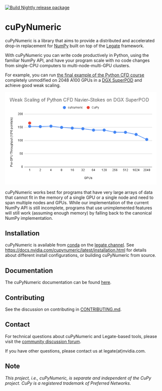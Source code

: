 <!--
Copyright 2024 NVIDIA Corporation

Licensed under the Apache License, Version 2.0 (the "License");
you may not use this file except in compliance with the License.
You may obtain a copy of the License at

    http://www.apache.org/licenses/LICENSE-2.0

Unless required by applicable law or agreed to in writing, software
distributed under the License is distributed on an "AS IS" BASIS,
WITHOUT WARRANTIES OR CONDITIONS OF ANY KIND, either express or implied.
See the License for the specific language governing permissions and
limitations under the License.

-->

[![Build Nightly release package](https://github.com/nv-legate/cupynumeric.internal/actions/workflows/ci-gh-nightly-release.yml/badge.svg)](https://github.com/nv-legate/cupynumeric.internal/actions/workflows/ci-gh-nightly-release.yml)

# cuPyNumeric

cuPyNumeric is a library that aims to provide a distributed and accelerated
drop-in replacement for [NumPy](https://numpy.org/) built on top of the
[Legate](https://github.com/nv-legate/legate) framework.

With cuPyNumeric you can write code productively in Python, using the familiar
NumPy API, and have your program scale with no code changes from single-CPU
computers to multi-node-multi-GPU clusters.

For example, you can run
[the final example of the Python CFD course](https://github.com/barbagroup/CFDPython/blob/master/lessons/15_Step_12.ipynb)
completely unmodified on 2048 A100 GPUs in a
[DGX SuperPOD](https://www.nvidia.com/en-us/data-center/dgx-superpod/)
and achieve good weak scaling.

<img src="docs/figures/cfd-demo.png" alt="drawing" width="500"/>

cuPyNumeric works best for programs that have very large arrays of data
that cannot fit in the memory of a single GPU or a single node and need
to span multiple nodes and GPUs. While our implementation of the current
NumPy API is still incomplete, programs that use unimplemented features
will still work (assuming enough memory) by falling back to the
canonical NumPy implementation.

## Installation

cuPyNumeric is available from [conda](https://docs.conda.io/projects/conda/en/latest/index.html)
on the [legate channel](https://anaconda.org/legate/cupynumeric).
See https://docs.nvidia.com/cupynumeric/latest/installation.html for
details about different install configurations, or building
cuPyNumeric from source.

## Documentation

The cuPyNumeric documentation can be found
[here](https://docs.nvidia.com/cupynumeric).

## Contributing

See the discussion on contributing in [CONTRIBUTING.md](CONTRIBUTING.md).

## Contact

For technical questions about cuPyNumeric and Legate-based tools, please visit
the [community discussion forum](https://github.com/nv-legate/discussion).

If you have other questions, please contact us at legate(at)nvidia.com.

## Note
*This project, i.e., cuPyNumeric, is separate and independent of the CuPy project. CuPy is a registered trademark of Preferred Networks.*
